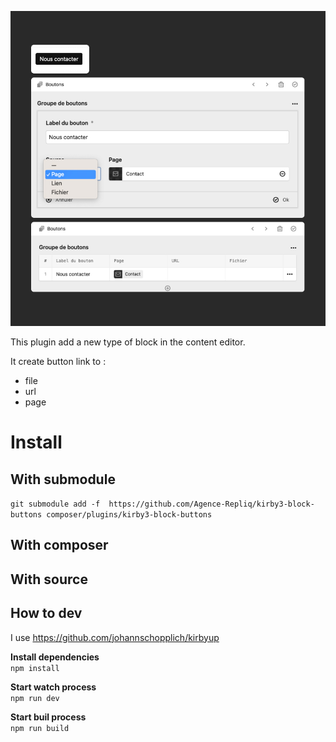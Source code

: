 ![preview block buttons](https://github.com/Agence-Repliq/kirby3-block-buttons/blob/main/preview.jpg)

This plugin add a new type of block in the content editor.

It create button link to :
- file
- url
- page


# Install 

## With submodule
`git submodule add -f  https://github.com/Agence-Repliq/kirby3-block-buttons composer/plugins/kirby3-block-buttons` 


## With composer

## With source




## How to dev 

I use https://github.com/johannschopplich/kirbyup

**Install dependencies**</br>
`npm install`

**Start watch process**</br>
`npm run dev`

**Start buil process**</br>
`npm run build`
